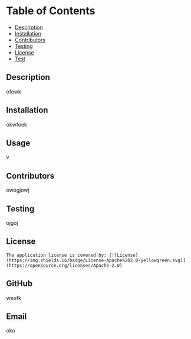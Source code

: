 #  

  # Table of Contents
  - [Description](#description-)
  - [Installation](#installation-)
  - [Contributors](#contributors-)
  - [Testing](#testing-)
  - [License](#license-)
  - [Test](#test-)


  ## Description
ofowk

## Installation
okwfoek

## Usage
v

## Contributors
owogjowj

## Testing
ojgoj

## License

    The application license is covered by: [![License](https://img.shields.io/badge/License-Apache%202.0-yellowgreen.svg)](https://opensource.org/licenses/Apache-2.0)
      

## GitHub
weofk

## Email
oko



